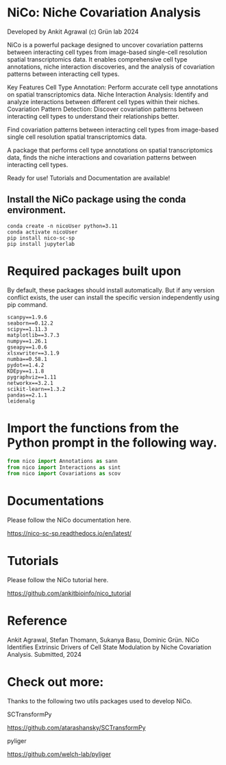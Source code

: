 # NiCo: Niche Covariation Analysis 

Developed by Ankit Agrawal (c) Grün lab 2024

NiCo is a powerful package designed to uncover covariation patterns between interacting cell types from image-based single-cell resolution spatial transcriptomics data. It enables comprehensive cell type annotations, niche interaction discoveries, and the analysis of covariation patterns between interacting cell types.


Key Features
Cell Type Annotation: Perform accurate cell type annotations on spatial transcriptomics data.
Niche Interaction Analysis: Identify and analyze interactions between different cell types within their niches.
Covariation Pattern Detection: Discover covariation patterns between interacting cell types to understand their relationships better.

Find covariation patterns between interacting cell types from image-based single cell resolution spatial transcriptomics data.


A package that performs cell type annotations on spatial transcriptomics data, finds the niche interactions and covariation patterns between interacting cell types.

Ready for use! Tutorials and Documentation are available!


## Install the NiCo package using the conda environment.  

```shell
conda create -n nicoUser python=3.11
conda activate nicoUser
pip install nico-sc-sp
pip install jupyterlab
```

# Required packages built upon
By default, these packages should install automatically.
But if any version conflict exists, the user can install the specific version independently using pip command.
```shell
scanpy==1.9.6
seaborn==0.12.2
scipy==1.11.3
matplotlib==3.7.3
numpy==1.26.1
gseapy==1.0.6
xlsxwriter==3.1.9
numba==0.58.1
pydot==1.4.2
KDEpy==1.1.8
pygraphviz==1.11
networkx==3.2.1
scikit-learn==1.3.2
pandas==2.1.1
leidenalg
```

# Import the functions from the Python prompt in the following way.  

```python
from nico import Annotations as sann
from nico import Interactions as sint
from nico import Covariations as scov
```

# Documentations

Please follow the NiCo documentation here.

https://nico-sc-sp.readthedocs.io/en/latest/

# Tutorials
Please follow the NiCo tutorial here.

https://github.com/ankitbioinfo/nico_tutorial 

# Reference 
Ankit Agrawal, Stefan Thomann, Sukanya Basu, Dominic Grün. NiCo Identifies Extrinsic Drivers of Cell State Modulation by Niche Covariation Analysis. Submitted, 2024


# Check out more:
Thanks to the following two utils packages used to develop NiCo.

SCTransformPy

https://github.com/atarashansky/SCTransformPy

pyliger

https://github.com/welch-lab/pyliger
